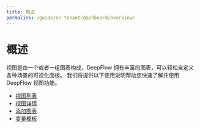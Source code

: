```yaml
---
title: 概述
permalink: /guide/ee-tenant/dashboard/overview/
---
```


# 概述

视图是由一个或者一组图表构成，DeepFlow 拥有丰富的图表，可以轻松自定义各种场景的可视化面板。
我们将提供以下使用说明帮助您快速了解并使用 DeepFlow 视图功能。

- [视图列表](./list/)
- [视图详情](./use/)
- [添加图表](./add-panel/)
- [变量模板](./variable-template/)
